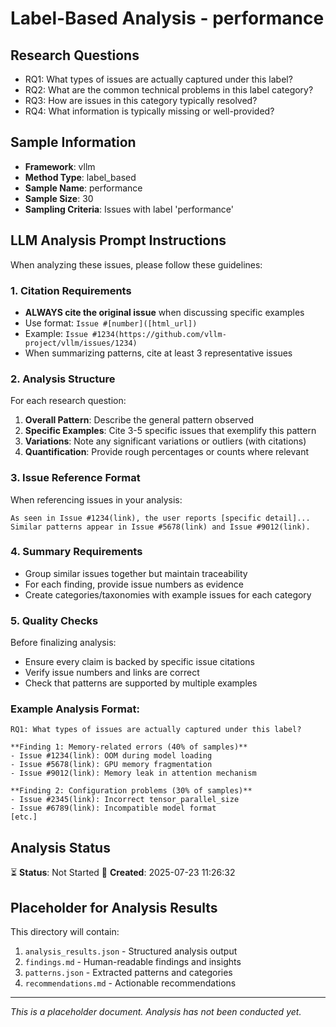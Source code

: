 # Label-Based Analysis - performance

## Research Questions

- RQ1: What types of issues are actually captured under this label?
- RQ2: What are the common technical problems in this label category?
- RQ3: How are issues in this category typically resolved?
- RQ4: What information is typically missing or well-provided?

## Sample Information

- **Framework**: vllm
- **Method Type**: label_based
- **Sample Name**: performance
- **Sample Size**: 30
- **Sampling Criteria**: Issues with label 'performance'

## LLM Analysis Prompt Instructions

When analyzing these issues, please follow these guidelines:

### 1. Citation Requirements
- **ALWAYS cite the original issue** when discussing specific examples
- Use format: `Issue #[number]([html_url])` 
- Example: `Issue #1234(https://github.com/vllm-project/vllm/issues/1234)`
- When summarizing patterns, cite at least 3 representative issues

### 2. Analysis Structure
For each research question:
1. **Overall Pattern**: Describe the general pattern observed
2. **Specific Examples**: Cite 3-5 specific issues that exemplify this pattern
3. **Variations**: Note any significant variations or outliers (with citations)
4. **Quantification**: Provide rough percentages or counts where relevant

### 3. Issue Reference Format
When referencing issues in your analysis:
```
As seen in Issue #1234(link), the user reports [specific detail]...
Similar patterns appear in Issue #5678(link) and Issue #9012(link).
```

### 4. Summary Requirements
- Group similar issues together but maintain traceability
- For each finding, provide issue numbers as evidence
- Create categories/taxonomies with example issues for each category

### 5. Quality Checks
Before finalizing analysis:
- Ensure every claim is backed by specific issue citations
- Verify issue numbers and links are correct
- Check that patterns are supported by multiple examples

### Example Analysis Format:
```
RQ1: What types of issues are actually captured under this label?

**Finding 1: Memory-related errors (40% of samples)**
- Issue #1234(link): OOM during model loading
- Issue #5678(link): GPU memory fragmentation
- Issue #9012(link): Memory leak in attention mechanism

**Finding 2: Configuration problems (30% of samples)**
- Issue #2345(link): Incorrect tensor_parallel_size
- Issue #6789(link): Incompatible model format
[etc.]
```

## Analysis Status

⏳ **Status**: Not Started
📅 **Created**: 2025-07-23 11:26:32

## Placeholder for Analysis Results

This directory will contain:
1. `analysis_results.json` - Structured analysis output
2. `findings.md` - Human-readable findings and insights
3. `patterns.json` - Extracted patterns and categories
4. `recommendations.md` - Actionable recommendations

---
*This is a placeholder document. Analysis has not been conducted yet.*
